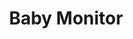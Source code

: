 ---
title: Baby Monitor
thumbnail: "../images/Dribbble_export_Baby_Monitor.jpg"
type: "3d"
images: []
---